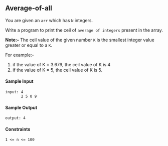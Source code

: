## **Average-of-all**

You are given an `arr` which has `N` integers.

Write a program to print the ceil of `average of integers` present in the array.

**Note:-** The ceil value of the given number `K` is the smallest integer value greater or equal to a `K`.

For example:-

1. if the value of K = 3.679, the ceil value of K is 4
2. if the value of K = 5, the ceil value of K is 5.


#### **Sample Input**
    input: 4
           2 5 0 9 

#### **Sample Output**
    output: 4

#### **Constraints**
    1 <= n <= 100